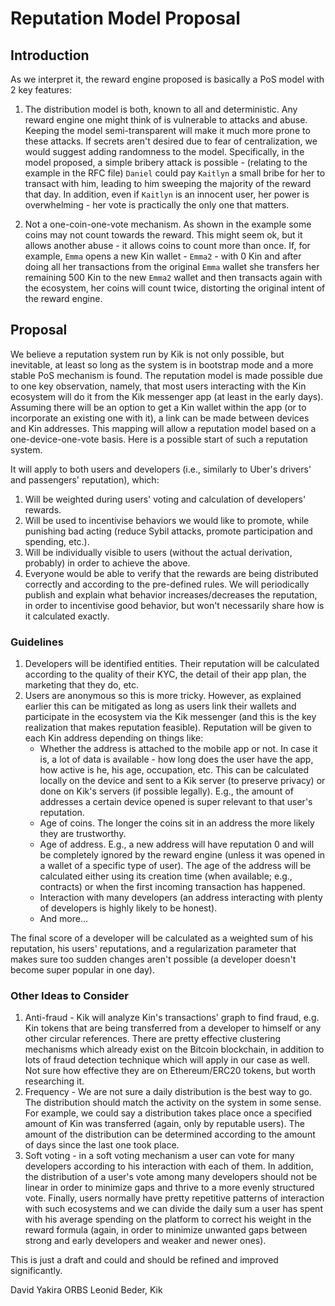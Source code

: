 # Reputation Model Proposal

## Introduction

As we interpret it, the reward engine proposed is basically a PoS model with 2 key features:

1. The distribution model is both, known to all and deterministic. Any reward engine one might think of is vulnerable to attacks and abuse. Keeping the model semi-transparent will make it much more prone to these attacks. If secrets aren't desired due to fear of centralization, we would suggest adding randomness to the model. Specifically, in the model proposed, a simple bribery attack is possible - (relating to the example in the RFC file) `Daniel` could pay `Kaitlyn` a small bribe for her to transact with him, leading to him sweeping the majority of the reward that day. In addition, even if `Kaitlyn` is an innocent user, her power is overwhelming - her vote is practically the only one that matters.

2. Not a one-coin-one-vote mechanism. As shown in the example some coins may not count towards the reward. This might seem ok, but it allows another abuse - it allows coins to count more than once. If, for example, `Emma` opens a new Kin wallet - `Emma2` - with 0 Kin and after doing all her transactions from the original `Emma` wallet she transfers her remaining 500 Kin to the new `Emma2` wallet and then transacts again with the ecosystem, her coins will count twice, distorting the original intent of the reward engine.


## Proposal

We believe a reputation system run by Kik is not only possible, but inevitable, at least so long as the system is in bootstrap mode and a more stable PoS mechanism is found. The reputation model is made possible due to one key observation, namely, that most users interacting with the Kin ecosystem will do it from the Kik messenger app (at least in the early days). Assuming there will be an option to get a Kin wallet within the app (or to incorporate an existing one with it), a link can be made between devices and Kin addresses. This mapping will allow a reputation model based on a one-device-one-vote basis. Here is a possible start of such a reputation system.

It will apply to both users and developers (i.e., similarly to Uber's drivers' and passengers' reputation), which:

1. Will be weighted during users' voting and calculation of developers' rewards.
2. Will be used to incentivise behaviors we would like to promote, while punishing bad acting (reduce Sybil attacks, promote participation and spending, etc.).
3. Will be individually visible to users (without the actual derivation, probably) in order to achieve the above.
4. Everyone would be able to verify that the rewards are being distributed correctly and according to the pre-defined rules. We will periodically publish and explain what behavior increases/decreases the reputation, in order to incentivise good behavior, but won't necessarily share how is it calculated exactly.

### Guidelines

1. Developers will be identified entities. Their reputation will be calculated according to the quality of their KYC, the detail of their app plan, the marketing that they do, etc.
2. Users are anonymous so this is more tricky. However, as explained earlier this can be mitigated as long as users link their wallets and participate in the ecosystem via the Kik messenger (and this is the key realization that makes reputation feasible).  Reputation will be given to each Kin address depending on things like:
	* Whether the address is attached to the mobile app or not. In case it is, a lot of data is available - how long does the user have the app, how active is he, his age, occupation, etc. This can be calculated locally on the device and sent to a Kik server (to preserve privacy) or done on Kik's servers (if possible legally). E.g., the amount of addresses a certain device opened is super relevant to that user's reputation.
 	* Age of coins. The longer the coins sit in an address the more likely they are trustworthy.
 	* Age of address. E.g., a new address will have reputation 0 and will be completely ignored by the reward engine (unless it was opened in a wallet of a specific type of user). The age of the address will be calculated either using its creation time (when available; e.g., contracts) or when the first incoming transaction has happened.
	* Interaction with many developers (an address interacting with plenty of developers is highly likely to be honest).
	* And more...

The final score of a developer will be calculated as a weighted sum of his reputation, his users' reputations, and a regularization parameter that makes sure too sudden changes aren't possible (a developer doesn't become super popular in one day).

### Other Ideas to Consider

1. Anti-fraud - Kik will analyze Kin's transactions' graph to find fraud, e.g. Kin tokens that are being transferred from a developer to himself or any other circular references. There are pretty effective clustering mechanisms which already exist on the Bitcoin blockchain, in addition to lots of fraud detection technique which will apply in our case as well. Not sure how effective they are on Ethereum/ERC20 tokens, but worth researching it.
2. Frequency - We are not sure a daily distribution is the best way to go. The distribution should match the activity on the system in some sense. For example, we could say a distribution takes place once a specified amount of Kin was transferred (again, only by reputable users). The amount of the distribution can be determined according to the amount of days since the last one took place.
3. Soft voting - in a soft voting mechanism a user can vote for many developers according to his interaction with each of them. In addition, the distribution of a user's vote among many developers should not be linear in order to minimize gaps and thrive to a more evenly structured vote. Finally, users normally have pretty repetitive patterns of interaction with such ecosystems and we can divide the daily sum a user has spent with his average spending on the platform to correct his weight in the reward formula (again, in order to minimize unwanted gaps between strong and early developers and weaker and newer ones).

This is just a draft and could and should be refined and improved significantly.

David Yakira ORBS
Leonid Beder, Kik
